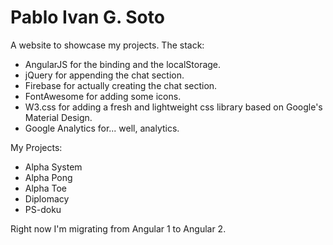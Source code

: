# Pablo Ivan G. Soto
A website to showcase my projects. 
The stack:
* AngularJS for the binding and the localStorage.
* jQuery for appending the chat section.
* Firebase for actually creating the chat section.
* FontAwesome for adding some icons.
* W3.css for adding a fresh and lightweight css library based on Google's Material Design.
* Google Analytics for... well, analytics.

My Projects:
* Alpha System
* Alpha Pong
* Alpha Toe
* Diplomacy
* PS-doku

Right now I'm migrating from Angular 1 to Angular 2.
